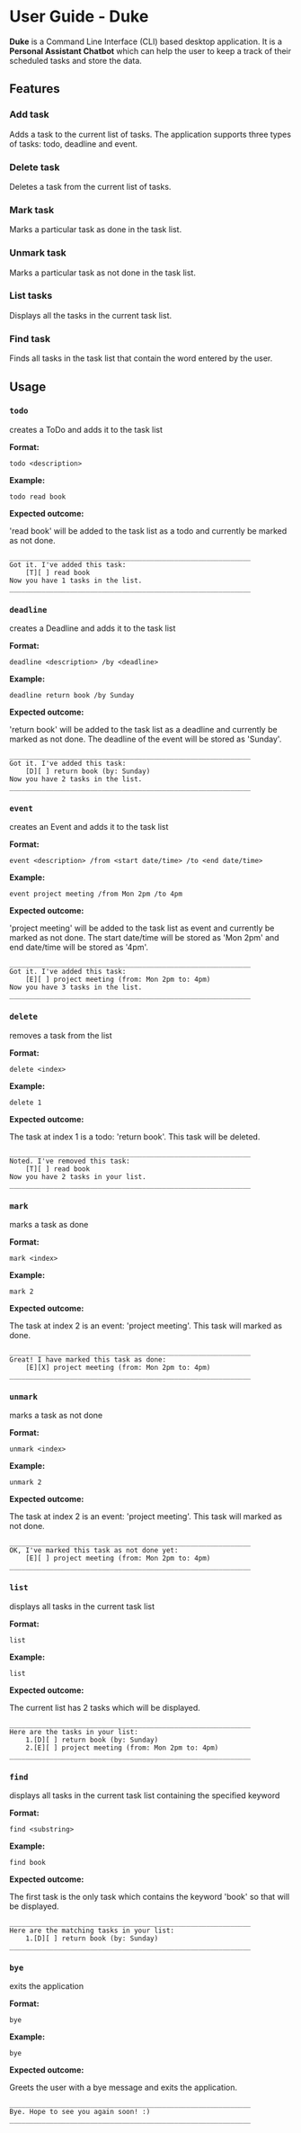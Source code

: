 # User Guide - Duke

**Duke** is a Command Line Interface (CLI) based desktop application. It is a **Personal Assistant Chatbot** which can help the user to keep a track of their scheduled tasks and store the data.

## Features 

### Add task

Adds a task to the current list of tasks. The application supports three types of tasks: todo, deadline and event.

### Delete task

Deletes a task from the current list of tasks.

### Mark task

Marks a particular task as done in the task list.

### Unmark task

Marks a particular task as not done in the task list.

### List tasks

Displays all the tasks in the current task list.

### Find task

Finds all tasks in the task list that contain the word entered by the user.


## Usage

### `todo`
creates a ToDo and adds it to the task list

**Format:**

`todo <description>`

**Example:**

`todo read book`

**Expected outcome:**

'read book' will be added to the task list as a todo and currently be marked as not done.
```
____________________________________________________________
Got it. I've added this task:
	[T][ ] read book
Now you have 1 tasks in the list.
____________________________________________________________
```

### `deadline`
creates a Deadline and adds it to the task list

**Format:**

`deadline <description> /by <deadline>`

**Example:**

`deadline return book /by Sunday`

**Expected outcome:**

'return book' will be added to the task list as a deadline and currently be marked as not done. The deadline of the event will be stored as 'Sunday'.
```
____________________________________________________________
Got it. I've added this task:
	[D][ ] return book (by: Sunday)
Now you have 2 tasks in the list.
____________________________________________________________
```
### `event`
creates an Event and adds it to the task list

**Format:**

`event <description> /from <start date/time> /to <end date/time>`

**Example:**

`event project meeting /from Mon 2pm /to 4pm`

**Expected outcome:**

'project meeting' will be added to the task list as event and currently be marked as not done. The start date/time will be stored as 'Mon 2pm' and end date/time will be stored as '4pm'.
```
____________________________________________________________
Got it. I've added this task:
	[E][ ] project meeting (from: Mon 2pm to: 4pm)
Now you have 3 tasks in the list.
____________________________________________________________
```
### `delete`
removes a task from the list

**Format:**

`delete <index>`

**Example:**

`delete 1`

**Expected outcome:**

The task at index 1 is a todo: 'return book'. This task will be deleted.
```
____________________________________________________________
Noted. I've removed this task:
	[T][ ] read book
Now you have 2 tasks in your list.
____________________________________________________________
```
### `mark`
marks a task as done

**Format:**

`mark <index>`

**Example:**

`mark 2`

**Expected outcome:**

The task at index 2 is an event: 'project meeting'. This task will marked as done.
```
____________________________________________________________
Great! I have marked this task as done:
	[E][X] project meeting (from: Mon 2pm to: 4pm)
____________________________________________________________
```
### `unmark`
marks a task as not done

**Format:**

`unmark <index>`

**Example:**

`unmark 2`

**Expected outcome:**

The task at index 2 is an event: 'project meeting'. This task will marked as not done.
```
____________________________________________________________
OK, I've marked this task as not done yet:
	[E][ ] project meeting (from: Mon 2pm to: 4pm)
____________________________________________________________
```
### `list`
displays all tasks in the current task list

**Format:**

`list`

**Example:**

`list`

**Expected outcome:**

The current list has 2 tasks which will be displayed.
```
____________________________________________________________
Here are the tasks in your list:
	1.[D][ ] return book (by: Sunday)
	2.[E][ ] project meeting (from: Mon 2pm to: 4pm)
____________________________________________________________
```
### `find`
displays all tasks in the current task list containing the specified keyword

**Format:**

`find <substring>`

**Example:**

`find book`

**Expected outcome:**

The first task is the only task which contains the keyword 'book' so that will be displayed.
```
____________________________________________________________
Here are the matching tasks in your list:
	1.[D][ ] return book (by: Sunday)
____________________________________________________________
```
### `bye`
exits the application

**Format:**

`bye`

**Example:**

`bye`

**Expected outcome:**

Greets the user with a bye message and exits the application.
```
____________________________________________________________
Bye. Hope to see you again soon! :)
____________________________________________________________
```
